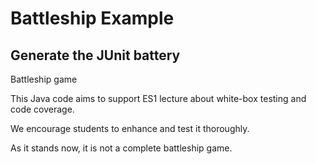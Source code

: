# Battleship Example

## Generate the JUnit battery

Battleship game

This Java code aims to support ES1 lecture about white-box testing and code coverage.

We encourage students to enhance and test it thoroughly. 

As it stands now, it is not a complete battleship game.
